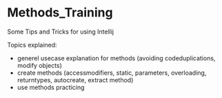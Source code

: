 # Methods_Training
  
Some Tips and Tricks for using Intellij  
  
Topics explained:  
- generel usecase explanation for methods (avoiding codeduplications, modify objects)  
- create methods (accessmodifiers, static, parameters, overloading, returntypes, autocreate, extract method)
- use methods practicing
